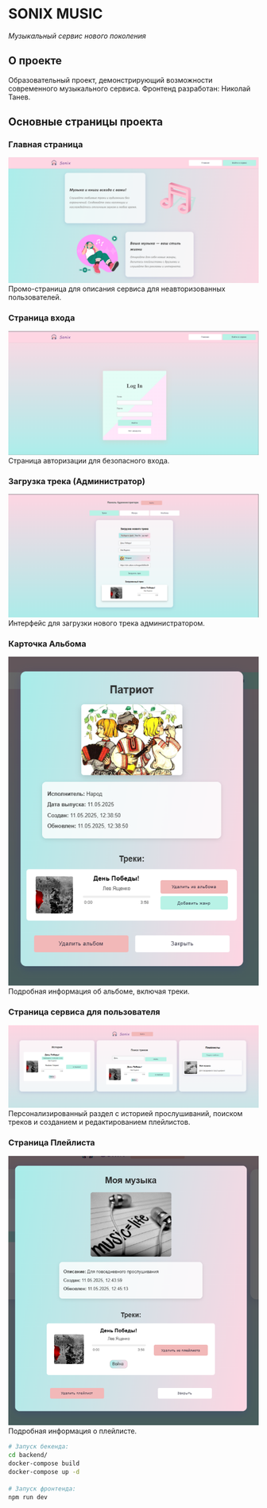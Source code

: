 # SONIX MUSIC

*Музыкальный сервис нового поколения*

## О проекте

Образовательный проект, демонстрирующий возможности современного музыкального сервиса.
Фронтенд разработан: Николай Танев.

## Основные страницы проекта

### Главная страница

![SONIX - Главная](image/README/1746951458588.png)
Промо-страница для описания сервиса для неавторизованных пользователей.

### Страница входа

![SONIX - Вход](image/README/1746951516292.png)
Страница авторизации для безопасного входа.

### Загрузка трека (Администратор)

![SONIX - Загрузка трека](image/README/1746956422713.png)
Интерфейс для загрузки нового трека администратором.

### Карточка Альбома

![SONIX - Альбом](image/README/1746956478457.png)
Подробная информация об альбоме, включая треки.

### Страница сервиса для пользователя

![SONIX - Сервис](image/README/1746956704233.png)
Персонализированный раздел с историей прослушиваний, поиском треков и созданием и редактированием плейлистов.

### Страница Плейлиста

![SONIX - Плейлист](image/README/1746956755064.png)
Подробная информация о плейлисте.

```bash
# Запуск бекенда:
cd backend/
docker-compose build
docker-compose up -d

# Запуск фронтенда:
npm run dev
```

